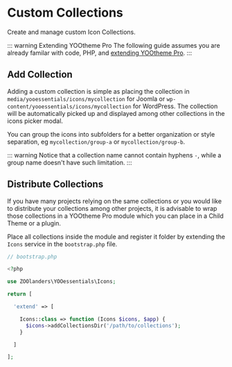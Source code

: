 # Custom Collections

Create and manage custom Icon Collections.

::: warning Extending YOOtheme Pro
The following guide assumes you are already familar with code, PHP, and [extending YOOtheme Pro](https://yootheme.com/support/yootheme-pro/joomla/developers-child-themes#extend-functionality).
:::

## Add Collection

Adding a custom collection is simple as placing the collection in `media/yooessentials/icons/mycollection` for Joomla or `wp-content/yooessentials/icons/mycollection` for WordPress. The collection will be automatically picked up and displayed among other collections in the icons picker modal.

You can group the icons into subfolders for a better organization or style separation, eg `mycollection/group-a` or `mycollection/group-b`.

::: warning
Notice that a collection name cannot contain hyphens `-`, while a group name doesn't have such limitation.
:::

## Distribute Collections

If you have many projects relying on the same collections or you would like to distribute your collections among other projects, it is advisable to wrap those collections in a YOOtheme Pro module which you can place in a Child Theme or a plugin.

Place all collections inside the module and register it folder by extending the `Icons` service in the `bootstrap.php` file.

```php
// bootstrap.php

<?php

use ZOOlanders\YOOessentials\Icons;

return [

  'extend' => [

    Icons::class => function (Icons $icons, $app) {
      $icons->addCollectionsDir('/path/to/collections');
    }

  ]

];
```
